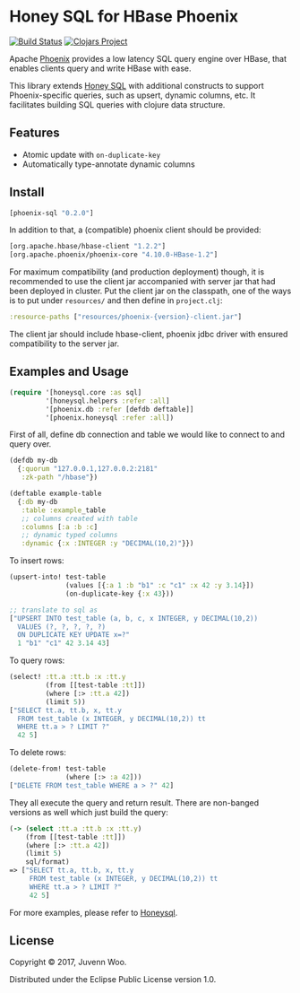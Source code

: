 # Honey SQL for HBase Phoenix

[![Build Status](https://travis-ci.org/juvenn/honeysql-phoenix.svg?branch=master)](https://travis-ci.org/juvenn/honeysql-phoenix)
[![Clojars Project](https://img.shields.io/clojars/v/walkingcloud/honeysql-phoenix.svg)](https://clojars.org/walkingcloud/honeysql-phoenix)

Apache [Phoenix](http://phoenix.apache.org) provides a low latency SQL
query engine over HBase, that enables clients query and write HBase
with ease.

This library extends [Honey SQL](https://github.com/jkk/honeysql) with
additional constructs to support Phoenix-specific queries, such as
upsert, dynamic columns, etc. It facilitates building SQL queries
with clojure data structure.

## Features

* Atomic update with `on-duplicate-key`
* Automatically type-annotate dynamic columns

## Install

```clj
[phoenix-sql "0.2.0"]
```

In addition to that, a (compatible) phoenix client should be provided:

```clj
[org.apache.hbase/hbase-client "1.2.2"]
[org.apache.phoenix/phoenix-core "4.10.0-HBase-1.2"]
```

For maximum compatibility (and production deployment) though, it is
recommended to use the client jar accompanied with server jar that had
been deployed in cluster. Put the client jar on the classpath, one of
the ways is to put under `resources/` and then define in
`project.clj`:

```clj
:resource-paths ["resources/phoenix-{version}-client.jar"]
```

The client jar should include hbase-client, phoenix jdbc driver with
ensured compatibility to the server jar.

## Examples and Usage

```clj
(require '[honeysql.core :as sql]
         '[honeysql.helpers :refer :all]
         '[phoenix.db :refer [defdb deftable]]
         '[phoenix.honeysql :refer :all])
```

First of all, define db connection and table we would like to connect to
and query over.

```clj
(defdb my-db
  {:quorum "127.0.0.1,127.0.0.2:2181"
   :zk-path "/hbase"})

(deftable example-table
  {:db my-db
   :table :example_table
   ;; columns created with table
   :columns [:a :b :c]
   ;; dynamic typed columns
   :dynamic {:x :INTEGER :y "DECIMAL(10,2)"}})
```

To insert rows:

```clj
(upsert-into! test-table
              (values [{:a 1 :b "b1" :c "c1" :x 42 :y 3.14}])
              (on-duplicate-key {:x 43}))

;; translate to sql as
["UPSERT INTO test_table (a, b, c, x INTEGER, y DECIMAL(10,2))
  VALUES (?, ?, ?, ?, ?)
  ON DUPLICATE KEY UPDATE x=?"
  1 "b1" "c1" 42 3.14 43]
```

To query rows:

```clj
(select! :tt.a :tt.b :x :tt.y
         (from [[test-table :tt]])
         (where [:> :tt.a 42])
         (limit 5))
["SELECT tt.a, tt.b, x, tt.y
  FROM test_table (x INTEGER, y DECIMAL(10,2)) tt
  WHERE tt.a > ? LIMIT ?"
  42 5]
```

To delete rows:

```clj
(delete-from! test-table
              (where [:> :a 42]))
["DELETE FROM test_table WHERE a > ?" 42]
```

They all execute the query and return result. There are non-banged versions
as well which just build the query:

```clj
(-> (select :tt.a :tt.b :x :tt.y)
    (from [[test-table :tt]])
    (where [:> :tt.a 42])
    (limit 5)
    sql/format)
=> ["SELECT tt.a, tt.b, x, tt.y
     FROM test_table (x INTEGER, y DECIMAL(10,2)) tt
     WHERE tt.a > ? LIMIT ?"
     42 5]
```

For more examples, please refer to [Honeysql](https://github.com/jkk/honeysql).

## License

Copyright © 2017, Juvenn Woo.

Distributed under the Eclipse Public License version 1.0.
